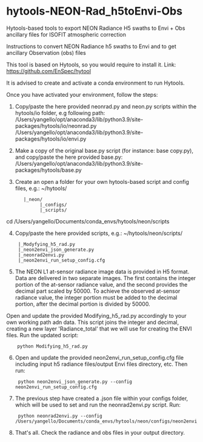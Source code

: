 # hytools-NEON-Rad_h5toEnvi-Obs
Hytools-based tools to export NEON Radiance H5 swaths to Envi + Obs ancillary files for ISOFIT atmospheric correction

Instructions to convert NEON Radiance h5 swaths to Envi and to get ancillary Observation (obs) files

This tool is based on Hytools, so you would require to install it. Link: https://github.com/EnSpec/hytool

It is advised to create and activate a conda environment to run Hytools.

Once you have activated your environment, follow the steps:

1. Copy/paste the here provided neonrad.py and neon.py scripts within the hytools/io folder, e.g following path:
          /Users/yangello/opt/anaconda3/lib/python3.9/site-packages/hytools/io/neonrad.py
          /Users/yangello/opt/anaconda3/lib/python3.9/site-packages/hytools/io/envi.py

2. Make a copy of the original base.py script (for instance: base copy.py), and copy/paste the here provided base.py:
          /Users/yangello/opt/anaconda3/lib/python3.9/site-packages/hytools/base.py

3. Create an open a folder for your own hytools-based script and config files, e.g.:
~/hytools/
          
          |_neon/
                |_configs/
                |_scripts/
               
cd /Users/yangello/Documents/conda_envs/hytools/neon/scripts

4. Copy/paste the here provided scripts, e.g.: ~/hytools/neon/scripts/

        |_Modyfying_h5_rad.py
        |_neon2envi_json_generate.py
        |_neonrad2envi.py
        |_neon2envi_run_setup_config.cfg

5. The NEON L1 at-sensor radiance image data is provided in H5 format. Data are delivered in two separate images. The first contains the integer portion of the at-sensor radiance value, and the second provides the decimal part scaled by 50000. To achieve the observed at-sensor radiance value, the integer portion must be added to the decimal portion, after the decimal portion is divided by 50000. 

Open and update the provided Modifying_h5_rad.py accordingly to your own working path adn data. This script joins the integer and decimal, creating a new layer 'Radiance_total' that we will use for creating the ENVI files. Run the updated script:

        python Modifying_h5_rad.py

6. Open and update the provided neon2envi_run_setup_config.cfg file including input h5 radiance files/output Envi files directory, etc. Then run:

        python neon2envi_json_generate.py --config neon2envi_run_setup_config.cfg

7. The previous step have created a .json file within your configs folder, which will be used to set and run the neonrad2envi.py script. Run:

        python neonrad2envi.py --config /Users/yangello/Documents/conda_envs/hytools/neon/configs/neon2envi_config.json

8. That's all. Check the radiance and obs files in your output directory. 

